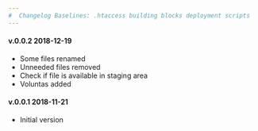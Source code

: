 ```yaml
---
#  Changelog Baselines: .htaccess building blocks deployment scripts
---
```

<h4>v.0.0.2 2018-12-19</h4>
<ul>
<li>Some files renamed</li>
<li>Unneeded files removed</li>
<li>Check if file is available in staging area</li>
<li>Voluntas added</li>
</ul>

<h4>v.0.0.1 2018-11-21</h4>
<ul>
<li>Initial version</li>
</ul>
